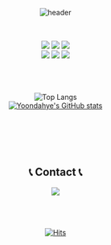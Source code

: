 <div align="center">
  
  ![header](https://capsule-render.vercel.app/api?type=waving&text=Yoon_dahye)

  <br><br>
  <img src="https://img.shields.io/badge/next.js-000000?style=for-the-badge&logo=next.js&logoColor=white">
  <img src="https://img.shields.io/badge/html5-E34F26?style=for-the-badge&logo=html5&logoColor=white">
  <img src="https://img.shields.io/badge/css3-1572B6?style=for-the-badge&logo=css3&logoColor=white">
  <br>
  <img src="https://img.shields.io/badge/javascript-F7DF1E?style=for-the-badge&logo=javascript&logoColor=white">
  <img src="https://img.shields.io/badge/c++-00599C?style=for-the-badge&logo=cplusplus&logoColor=white">
  <img src="https://img.shields.io/badge/python-3776AB?style=for-the-badge&logo=python&logoColor=white">
<br><br><br><br>

![Top Langs](https://github-readme-stats.vercel.app/api/top-langs/?username=YoonDahye08&layout=compact&theme=gruvbox)
<br>
[![Yoondahye's GitHub stats](https://github-readme-stats.vercel.app/api?username=YoonDahye08&include_all_commits=true&show_icons=true&theme=cobalt)](https://github.com/YoonDahye08/github-readme-stats)

<br><br><br><br>
  ## 📞 Contact 📞
  <div>
      <a href="mailto:ydh_0801@naver.com">
          <img src="https://img.shields.io/badge/naver-03C75A?style=for-the-badge&logo=naver&logoColor=white"> 
      </a>
  </div>
  
<br><br><br>[![Hits](https://hits.seeyoufarm.com/api/count/incr/badge.svg?url=https%3A%2F%2Fgithub.com%2FYoonDahye08&count_bg=%23BFA6E9&title_bg=%2376767A&icon=&icon_color=%23E7E7E7&title=hits&edge_flat=false)](https://hits.seeyoufarm.com)
</div>
